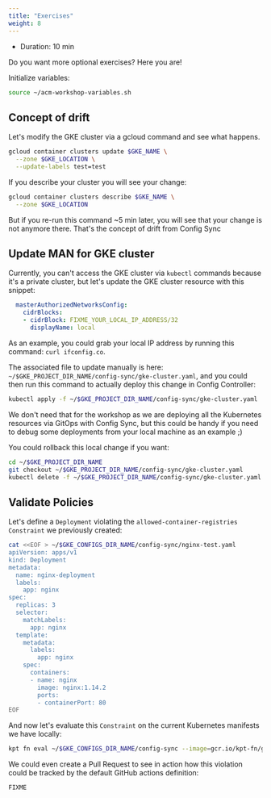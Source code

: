 ```yaml
---
title: "Exercises"
weight: 8
---
```

- Duration: 10 min

Do you want more optional exercises? Here you are!

Initialize variables:
```Bash
source ~/acm-workshop-variables.sh
```

## Concept of drift

Let's modify the GKE cluster via a gcloud command and see what happens.

```Bash
gcloud container clusters update $GKE_NAME \
  --zone $GKE_LOCATION \
  --update-labels test=test
```

If you describe your cluster you will see your change:
```Bash
gcloud container clusters describe $GKE_NAME \
  --zone $GKE_LOCATION
```

But if you re-run this command ~5 min later, you will see that your change is not anymore there. That's the concept of drift from Config Sync

## Update MAN for GKE cluster

Currently, you can't access the GKE cluster via `kubectl` commands because it's a private cluster, but let's update the GKE cluster resource with this snippet:

```YAML
  masterAuthorizedNetworksConfig:
    cidrBlocks:
    - cidrBlock: FIXME_YOUR_LOCAL_IP_ADDRESS/32
      displayName: local
```
As an example, you could grab your local IP address by running this command: `curl ifconfig.co`.

The associated file to update manually is here: `~/$GKE_PROJECT_DIR_NAME/config-sync/gke-cluster.yaml`, and you could then run this command to actually deploy this change in Config Controller:
```Bash
kubectl apply -f ~/$GKE_PROJECT_DIR_NAME/config-sync/gke-cluster.yaml
```

We don't need that for the workshop as we are deploying all the Kubernetes resources via GitOps with Config Sync, but this could be handy if you need to debug some deployments from your local machine as an example ;)

You could rollback this local change if you want:
```Bash
cd ~/$GKE_PROJECT_DIR_NAME
git checkout ~/$GKE_PROJECT_DIR_NAME/config-sync/gke-cluster.yaml
kubectl delete -f ~/$GKE_PROJECT_DIR_NAME/config-sync/gke-cluster.yaml
```

## Validate Policies

Let's define a `Deployment` violating the `allowed-container-registries` `Constraint` we previously created:
```Bash
cat <<EOF > ~/$GKE_CONFIGS_DIR_NAME/config-sync/nginx-test.yaml
apiVersion: apps/v1
kind: Deployment
metadata:
  name: nginx-deployment
  labels:
    app: nginx
spec:
  replicas: 3
  selector:
    matchLabels:
      app: nginx
  template:
    metadata:
      labels:
        app: nginx
    spec:
      containers:
      - name: nginx
        image: nginx:1.14.2
        ports:
        - containerPort: 80
EOF
```

And now let's evaluate this `Constraint` on the current Kubernetes manifests we have locally:
```Bash
kpt fn eval ~/$GKE_CONFIGS_DIR_NAME/config-sync --image=gcr.io/kpt-fn/gatekeeper:v0.2
```

We could even create a Pull Request to see in action how this violation could be tracked by the default GitHub actions definition:
```Bash
FIXME
```